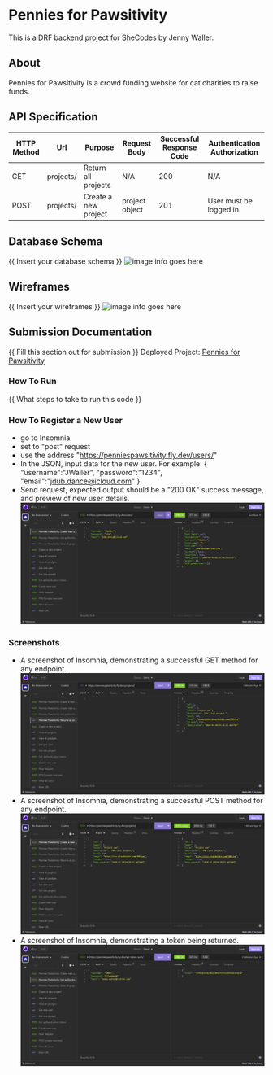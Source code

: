 # Pennies for Pawsitivity
This is a DRF backend project for SheCodes by Jenny Waller.

## About
Pennies for Pawsitivity is a crowd funding website for cat charities to raise funds.
## API Specification
| HTTP Method | Url | Purpose | Request Body | Successful Response Code | Authentication <br /> Authorization
| --- | ------- | ------ | ---- | -----| ----|
| GET | projects/ | Return all projects | N/A | 200 | N/A |
| POST | projects/ | Create a new project | project object | 201 | User must be logged in. |
## Database Schema
{{ Insert your database schema }}
![image info goes here](screenshots/)
## Wireframes
{{ Insert your wireframes }}
![image info goes here](screenshots/)
## Submission Documentation
{{ Fill this section out for submission }}
Deployed Project: [Pennies for Pawsitivity](https://penniespawsitivity.fly.dev/projects/)
### How To Run
{{ What steps to take to run this code }}
### How To Register a New User
* go to Insomnia
* set to "post" request
* use the address "https://penniespawsitivity.fly.dev/users/"
* In the JSON, input data for the new user. For example:
{
    "username":"JWaller",
    "password":"1234",
    "email":"jdub.dance@icloud.com"
}
* Send request, expected output should be a "200 OK" success message, and preview of new user details.
![Creat a new user](screenshots/Create_a_new_user.png)
### Screenshots
* A screenshot of Insomnia, demonstrating a successful GET method for any endpoint.
![Returns all projects](screenshots/Returns_all_projects.png)
* A screenshot of Insomnia, demonstrating a successful POST method for any endpoint.
![Create a new project](screenshots/Create_a_new_project.png)
* A screenshot of Insomnia, demonstrating a token being returned.
![image info goes here](screenshots/Token_return.png)